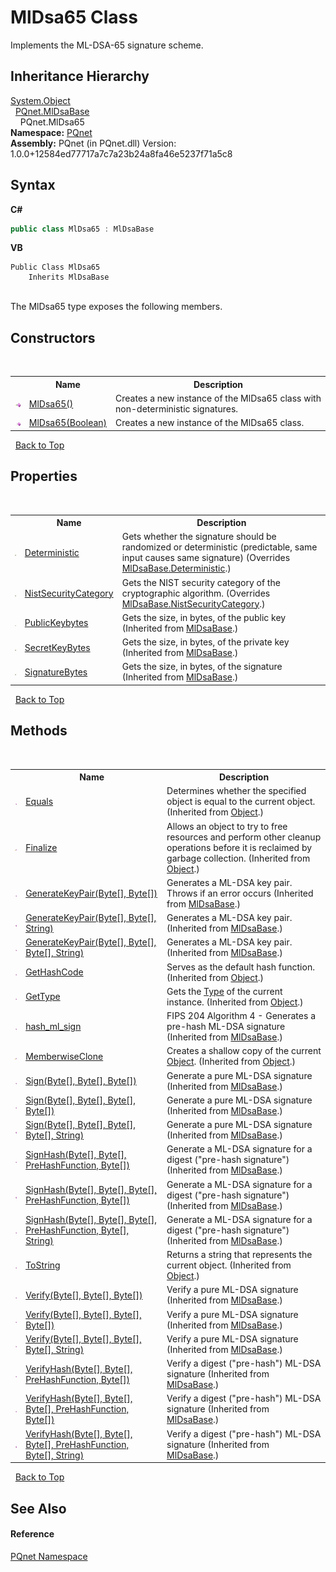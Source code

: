 # MlDsa65 Class
 

Implements the ML-DSA-65 signature scheme.


## Inheritance Hierarchy
<a href="https://docs.microsoft.com/dotnet/api/system.object" target="_blank" rel="noopener noreferrer">System.Object</a><br />&nbsp;&nbsp;<a href="5ed363d7-73b0-22b5-bdb5-93527a8de811.md">PQnet.MlDsaBase</a><br />&nbsp;&nbsp;&nbsp;&nbsp;PQnet.MlDsa65<br />
**Namespace:**&nbsp;<a href="fc4f881f-e121-9cf0-ed49-65bf6b5a005d.md">PQnet</a><br />**Assembly:**&nbsp;PQnet (in PQnet.dll) Version: 1.0.0+12584ed77717a7c7a23b24a8fa46e5237f71a5c8

## Syntax

**C#**<br />
``` C#
public class MlDsa65 : MlDsaBase
```

**VB**<br />
``` VB
Public Class MlDsa65
	Inherits MlDsaBase
```

<br />
The MlDsa65 type exposes the following members.


## Constructors
&nbsp;<table><tr><th></th><th>Name</th><th>Description</th></tr><tr><td>![Public method](media/pubmethod.gif "Public method")</td><td><a href="9c0d0a50-da61-7935-31f2-3568da301d39.md">MlDsa65()</a></td><td>
Creates a new instance of the MlDsa65 class with non-deterministic signatures.</td></tr><tr><td>![Public method](media/pubmethod.gif "Public method")</td><td><a href="77de7782-065c-b4a9-749b-624cba8fcc9f.md">MlDsa65(Boolean)</a></td><td>
Creates a new instance of the MlDsa65 class.</td></tr></table>&nbsp;
<a href="#mldsa65-class">Back to Top</a>

## Properties
&nbsp;<table><tr><th></th><th>Name</th><th>Description</th></tr><tr><td>![Public property](media/pubproperty.gif "Public property")</td><td><a href="1fed4ce9-a6cc-78d8-6348-bc1480321ca0.md">Deterministic</a></td><td>
Gets whether the signature should be randomized or deterministic (predictable, same input causes same signature)
 (Overrides <a href="9835df45-f68f-ab54-d83c-3d41338b9cf3.md">MlDsaBase.Deterministic</a>.)</td></tr><tr><td>![Public property](media/pubproperty.gif "Public property")</td><td><a href="f041b4de-4c11-959a-b98d-a250f96258ec.md">NistSecurityCategory</a></td><td>
Gets the NIST security category of the cryptographic algorithm.
 (Overrides <a href="b070ea90-e9f9-478b-c5ff-d70df571d83a.md">MlDsaBase.NistSecurityCategory</a>.)</td></tr><tr><td>![Public property](media/pubproperty.gif "Public property")</td><td><a href="d275a621-4393-1243-05c1-622c3ca6c37e.md">PublicKeybytes</a></td><td>
Gets the size, in bytes, of the public key
 (Inherited from <a href="5ed363d7-73b0-22b5-bdb5-93527a8de811.md">MlDsaBase</a>.)</td></tr><tr><td>![Public property](media/pubproperty.gif "Public property")</td><td><a href="127db0e1-0886-0df6-e45c-e1f9c3876b9c.md">SecretKeyBytes</a></td><td>
Gets the size, in bytes, of the private key
 (Inherited from <a href="5ed363d7-73b0-22b5-bdb5-93527a8de811.md">MlDsaBase</a>.)</td></tr><tr><td>![Public property](media/pubproperty.gif "Public property")</td><td><a href="ec687e87-a2aa-11fa-0f75-f3d7430d88e2.md">SignatureBytes</a></td><td>
Gets the size, in bytes, of the signature
 (Inherited from <a href="5ed363d7-73b0-22b5-bdb5-93527a8de811.md">MlDsaBase</a>.)</td></tr></table>&nbsp;
<a href="#mldsa65-class">Back to Top</a>

## Methods
&nbsp;<table><tr><th></th><th>Name</th><th>Description</th></tr><tr><td>![Public method](media/pubmethod.gif "Public method")</td><td><a href="https://docs.microsoft.com/dotnet/api/system.object.equals#system-object-equals(system-object)" target="_blank" rel="noopener noreferrer">Equals</a></td><td>
Determines whether the specified object is equal to the current object.
 (Inherited from <a href="https://docs.microsoft.com/dotnet/api/system.object" target="_blank" rel="noopener noreferrer">Object</a>.)</td></tr><tr><td>![Protected method](media/protmethod.gif "Protected method")</td><td><a href="https://docs.microsoft.com/dotnet/api/system.object.finalize#system-object-finalize" target="_blank" rel="noopener noreferrer">Finalize</a></td><td>
Allows an object to try to free resources and perform other cleanup operations before it is reclaimed by garbage collection.
 (Inherited from <a href="https://docs.microsoft.com/dotnet/api/system.object" target="_blank" rel="noopener noreferrer">Object</a>.)</td></tr><tr><td>![Public method](media/pubmethod.gif "Public method")</td><td><a href="243769e7-d620-7091-1d48-aa11d15c8978.md">GenerateKeyPair(Byte[], Byte[])</a></td><td>
Generates a ML-DSA key pair. Throws if an error occurs
 (Inherited from <a href="5ed363d7-73b0-22b5-bdb5-93527a8de811.md">MlDsaBase</a>.)</td></tr><tr><td>![Public method](media/pubmethod.gif "Public method")</td><td><a href="9842dbfc-ffb5-5b74-2dd4-b632af360663.md">GenerateKeyPair(Byte[], Byte[], String)</a></td><td>
Generates a ML-DSA key pair.
 (Inherited from <a href="5ed363d7-73b0-22b5-bdb5-93527a8de811.md">MlDsaBase</a>.)</td></tr><tr><td>![Public method](media/pubmethod.gif "Public method")</td><td><a href="16f4c06f-bacb-f186-41ff-e7143afa4c98.md">GenerateKeyPair(Byte[], Byte[], Byte[], String)</a></td><td>
Generates a ML-DSA key pair.
 (Inherited from <a href="5ed363d7-73b0-22b5-bdb5-93527a8de811.md">MlDsaBase</a>.)</td></tr><tr><td>![Public method](media/pubmethod.gif "Public method")</td><td><a href="https://docs.microsoft.com/dotnet/api/system.object.gethashcode#system-object-gethashcode" target="_blank" rel="noopener noreferrer">GetHashCode</a></td><td>
Serves as the default hash function.
 (Inherited from <a href="https://docs.microsoft.com/dotnet/api/system.object" target="_blank" rel="noopener noreferrer">Object</a>.)</td></tr><tr><td>![Public method](media/pubmethod.gif "Public method")</td><td><a href="https://docs.microsoft.com/dotnet/api/system.object.gettype#system-object-gettype" target="_blank" rel="noopener noreferrer">GetType</a></td><td>
Gets the <a href="https://docs.microsoft.com/dotnet/api/system.type" target="_blank" rel="noopener noreferrer">Type</a> of the current instance.
 (Inherited from <a href="https://docs.microsoft.com/dotnet/api/system.object" target="_blank" rel="noopener noreferrer">Object</a>.)</td></tr><tr><td>![Public method](media/pubmethod.gif "Public method")</td><td><a href="5a608715-068b-9ff3-0551-1b1585ab3097.md">hash_ml_sign</a></td><td>
FIPS 204 Algorithm 4 - Generates a pre-hash ML-DSA signature
 (Inherited from <a href="5ed363d7-73b0-22b5-bdb5-93527a8de811.md">MlDsaBase</a>.)</td></tr><tr><td>![Protected method](media/protmethod.gif "Protected method")</td><td><a href="https://docs.microsoft.com/dotnet/api/system.object.memberwiseclone#system-object-memberwiseclone" target="_blank" rel="noopener noreferrer">MemberwiseClone</a></td><td>
Creates a shallow copy of the current <a href="https://docs.microsoft.com/dotnet/api/system.object" target="_blank" rel="noopener noreferrer">Object</a>.
 (Inherited from <a href="https://docs.microsoft.com/dotnet/api/system.object" target="_blank" rel="noopener noreferrer">Object</a>.)</td></tr><tr><td>![Public method](media/pubmethod.gif "Public method")</td><td><a href="c19b5745-a9a1-68a4-dafd-2b35870112c7.md">Sign(Byte[], Byte[], Byte[])</a></td><td>
Generate a pure ML-DSA signature
 (Inherited from <a href="5ed363d7-73b0-22b5-bdb5-93527a8de811.md">MlDsaBase</a>.)</td></tr><tr><td>![Public method](media/pubmethod.gif "Public method")</td><td><a href="25a68417-10c7-08f9-66eb-e812180f7c59.md">Sign(Byte[], Byte[], Byte[], Byte[])</a></td><td>
Generate a pure ML-DSA signature
 (Inherited from <a href="5ed363d7-73b0-22b5-bdb5-93527a8de811.md">MlDsaBase</a>.)</td></tr><tr><td>![Public method](media/pubmethod.gif "Public method")</td><td><a href="a1f27bd1-d747-f28e-38f6-02639b62d460.md">Sign(Byte[], Byte[], Byte[], Byte[], String)</a></td><td>
Generate a pure ML-DSA signature
 (Inherited from <a href="5ed363d7-73b0-22b5-bdb5-93527a8de811.md">MlDsaBase</a>.)</td></tr><tr><td>![Public method](media/pubmethod.gif "Public method")</td><td><a href="93daabd0-c7e8-5532-34db-5390a4dbb44a.md">SignHash(Byte[], Byte[], PreHashFunction, Byte[])</a></td><td>
Generate a ML-DSA signature for a digest ("pre-hash signature")
 (Inherited from <a href="5ed363d7-73b0-22b5-bdb5-93527a8de811.md">MlDsaBase</a>.)</td></tr><tr><td>![Public method](media/pubmethod.gif "Public method")</td><td><a href="1c10fdd5-0f79-e3aa-b140-27cee6e13175.md">SignHash(Byte[], Byte[], Byte[], PreHashFunction, Byte[])</a></td><td>
Generate a ML-DSA signature for a digest ("pre-hash signature")
 (Inherited from <a href="5ed363d7-73b0-22b5-bdb5-93527a8de811.md">MlDsaBase</a>.)</td></tr><tr><td>![Public method](media/pubmethod.gif "Public method")</td><td><a href="2c8abd3a-37c3-ec1c-36c4-888bf912bf54.md">SignHash(Byte[], Byte[], Byte[], PreHashFunction, Byte[], String)</a></td><td>
Generate a ML-DSA signature for a digest ("pre-hash signature")
 (Inherited from <a href="5ed363d7-73b0-22b5-bdb5-93527a8de811.md">MlDsaBase</a>.)</td></tr><tr><td>![Public method](media/pubmethod.gif "Public method")</td><td><a href="https://docs.microsoft.com/dotnet/api/system.object.tostring#system-object-tostring" target="_blank" rel="noopener noreferrer">ToString</a></td><td>
Returns a string that represents the current object.
 (Inherited from <a href="https://docs.microsoft.com/dotnet/api/system.object" target="_blank" rel="noopener noreferrer">Object</a>.)</td></tr><tr><td>![Public method](media/pubmethod.gif "Public method")</td><td><a href="b8d2be5d-a794-3614-059e-33b2bfedbdb3.md">Verify(Byte[], Byte[], Byte[])</a></td><td>
Verify a pure ML-DSA signature
 (Inherited from <a href="5ed363d7-73b0-22b5-bdb5-93527a8de811.md">MlDsaBase</a>.)</td></tr><tr><td>![Public method](media/pubmethod.gif "Public method")</td><td><a href="02dfd55a-89c7-d801-d392-c33f32011bee.md">Verify(Byte[], Byte[], Byte[], Byte[])</a></td><td>
Verify a pure ML-DSA signature
 (Inherited from <a href="5ed363d7-73b0-22b5-bdb5-93527a8de811.md">MlDsaBase</a>.)</td></tr><tr><td>![Public method](media/pubmethod.gif "Public method")</td><td><a href="08e827c4-328c-eb92-326e-5a7911e4a438.md">Verify(Byte[], Byte[], Byte[], Byte[], String)</a></td><td>
Verify a pure ML-DSA signature
 (Inherited from <a href="5ed363d7-73b0-22b5-bdb5-93527a8de811.md">MlDsaBase</a>.)</td></tr><tr><td>![Public method](media/pubmethod.gif "Public method")</td><td><a href="699449ff-ae21-7862-4f09-5e48cba2110b.md">VerifyHash(Byte[], Byte[], PreHashFunction, Byte[])</a></td><td>
Verify a digest ("pre-hash") ML-DSA signature
 (Inherited from <a href="5ed363d7-73b0-22b5-bdb5-93527a8de811.md">MlDsaBase</a>.)</td></tr><tr><td>![Public method](media/pubmethod.gif "Public method")</td><td><a href="375c4c8e-9e3f-fbd1-81ed-98676380655e.md">VerifyHash(Byte[], Byte[], Byte[], PreHashFunction, Byte[])</a></td><td>
Verify a digest ("pre-hash") ML-DSA signature
 (Inherited from <a href="5ed363d7-73b0-22b5-bdb5-93527a8de811.md">MlDsaBase</a>.)</td></tr><tr><td>![Public method](media/pubmethod.gif "Public method")</td><td><a href="3051696b-b8f0-122b-636e-e6b823625927.md">VerifyHash(Byte[], Byte[], Byte[], PreHashFunction, Byte[], String)</a></td><td>
Verify a digest ("pre-hash") ML-DSA signature
 (Inherited from <a href="5ed363d7-73b0-22b5-bdb5-93527a8de811.md">MlDsaBase</a>.)</td></tr></table>&nbsp;
<a href="#mldsa65-class">Back to Top</a>

## See Also


#### Reference
<a href="fc4f881f-e121-9cf0-ed49-65bf6b5a005d.md">PQnet Namespace</a><br />